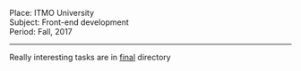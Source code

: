 Place: ITMO University <br />
Subject: Front-end development <br />
Period: Fall, 2017

---

Really interesting tasks are in [final](final) directory

